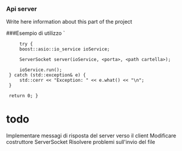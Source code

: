 ### Api server

Write here information about this part of the project

###Esempio di utilizzo
`    
 
         try {
         boost::asio::io_service ioService;
 
         ServerSocket server(ioService, <porta>, <path cartella>);
 
         ioService.run();
     } catch (std::exception& e) {
         std::cerr << "Exception: " << e.what() << "\n";
     }
 
     return 0; }


# todo
Implementare messagi di risposta del server verso il client
Modificare costruttore ServerSocket
Risolvere problemi sull'invio del file
